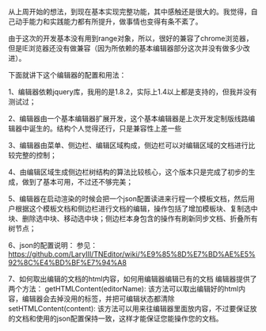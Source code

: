 从上周开始的想法，到现在基本实现完整功能，其中感触还是很大的。我觉得，自己动手能力和实践能力都有所提升，做事情也变得有条不紊了。

由于这次的开发基本没有用到range对象，所以，很好的兼容了chrome浏览器，但是IE浏览器还没有做兼容（因为所依赖的基本编辑器部分这次并没有做多少改进）。

下面就讲下这个编辑器的配置和用法：

1、编辑器依赖jquery库，我用的是1.8.2，实际上1.4以上都是支持的，但我并没有测试过；

2、编辑器由一个基本编辑器扩展开发，这个基本编辑器是上次开发定制版线路编辑器中诞生的。结构个人觉得还行，只是兼容性上差一些

3、编辑器由菜单、侧边栏、编辑区域构成，侧边栏可以对编辑区域的文档进行比较完整的控制；

4、由编辑区域生成侧边栏树结构的算法比较核心，这个版本只是完成了初步的生成，做到了基本可用，不过还不够完美；

5、编辑器在启动渲染的时候会把一个json配置读进来行程一个模板文档，然后用户根据这个模板文档和侧边栏进行文档的编辑，操作包括了增加模板块、复制选中块、删除选中块、移动选中块；侧边栏本身包含的操作有刷新同步文档、折叠所有树节点；

6、json的配置说明：
	参见：https://github.com/LaryIII/TNEditor/wiki/%E9%85%8D%E7%BD%AE%E5%92%8C%E4%BD%BF%E7%94%A8
	
7、如何取出编辑的文档的html内容，如何用编辑器编辑已有的文档
编辑器提供了两个方法：
getHTMLContent(editorName): 该方法可以取出编辑好的html内容，编辑器会去掉没用的标签，并把可编辑状态都清除
setHTMLContent(content): 该方法可以用来往编辑器里面放内容，不过要保证放的文档和使用的json配置保持一致，这样才能保证您能操作您的文档。